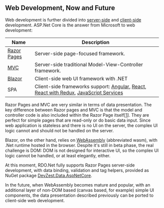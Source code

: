 ## Web Development, Now and Future

Web development is further divided into [server-side](https://en.wikipedia.org/wiki/Server-side_scripting) and [client-side](https://en.wikipedia.org/wiki/Dynamic_web_page#Client-side_scripting) development. ASP.Net Core is the answer from Microsoft to web development:

| Name | Description |
|------------|-------------|
| [Razor Pages](https://docs.microsoft.com/en-us/aspnet/core/razor-pages/) | Server-side page-focused framework. |
| [MVC](https://docs.microsoft.com/en-us/aspnet/core/mvc/) | Server-side traditional Model-View-Controller framework. |
| [Blazor](https://docs.microsoft.com/en-us/aspnet/core/blazor/) | Client-side web UI framework with .NET |
| SPA | Client-side frameworks support: [Angular](https://docs.microsoft.com/en-us/aspnet/core/client-side/spa/angular), [React](https://docs.microsoft.com/en-us/aspnet/core/client-side/spa/react), [React with Redux](https://docs.microsoft.com/en-us/aspnet/core/client-side/spa/react-with-redux), [JavaScript Services](https://docs.microsoft.com/en-us/aspnet/core/client-side/spa-services) |

Razor Pages and MVC are very similar in terms of data presentation. The key difference between Razor pages and MVC is that the model and controller code is also included within the Razor Page itself[[1]]. They are perfect for simple pages that are read-only or do basic data input. Since web application is stateless and there is no UI on the server, the complex UI logic cannot and should not be handled on the server.

Blazor, on the other hand, relies on [WebAssembly](https://webassembly.org/) (abbreviated wasm), with .Net runtime hosted in the browser. Despite it's still in beta phase, the real challenge is DOM: DOM is not designed for interactive UI, so the complex UI logic cannot be handled, or at least elegantly, either.

At this moment, RDO.Net fully supports Razor Pages server-side development, with data binding, validation and tag helpers, provided as NuGet package [DevZest.Data.AspNetCore](https://www.nuget.org/packages/DevZest.Data.AspNetCore/).

In the future, when WebAssembly becomes mature and popular, with an additional layer of non-DOM based (canvas based, for example) simple UI components, the data presentation described previously can be ported to client-side web development.

[1]: https://hackernoon.com/asp-net-core-razor-pages-vs-mvc-which-will-create-better-web-apps-in-2018-bd137ae0acaa